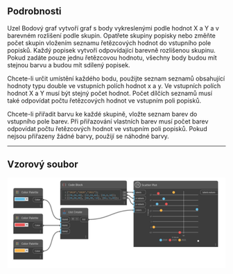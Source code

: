 ## Podrobnosti

Uzel Bodový graf vytvoří graf s body vykreslenými podle hodnot X a Y a v barevném rozlišení podle skupin.
Opatřete skupiny popisky nebo změňte počet skupin vložením seznamu řetězcových hodnot do vstupního pole popisků. Každý popisek vytvoří odpovídající barevně rozlišenou skupinu. Pokud zadáte pouze jednu řetězcovou hodnotu, všechny body budou mít stejnou barvu a budou mít sdílený popisek.

Chcete-li určit umístění každého bodu, použijte seznam seznamů obsahující hodnoty typu double ve vstupních polích hodnot x a y. Ve vstupních polích hodnot X a Y musí být stejný počet hodnot. Počet dílčích seznamů musí také odpovídat počtu řetězcových hodnot ve vstupním poli popisků.

Chcete-li přiřadit barvu ke každé skupině, vložte seznam barev do vstupního pole barev. Při přiřazování vlastních barev musí počet barev odpovídat počtu řetězcových hodnot ve vstupním poli popisků. Pokud nejsou přiřazeny žádné barvy, použijí se náhodné barvy.

___
## Vzorový soubor

![Scatter Plot](./CoreNodeModelsWpf.Charts.ScatterPlotNodeModel_img.jpg)


